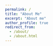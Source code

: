 ```yaml
---
permalink: /
title: "About Me"
excerpt: "About me"
author_profile: true
redirect_from: 
  - /about/
  - /about.html
---
```






